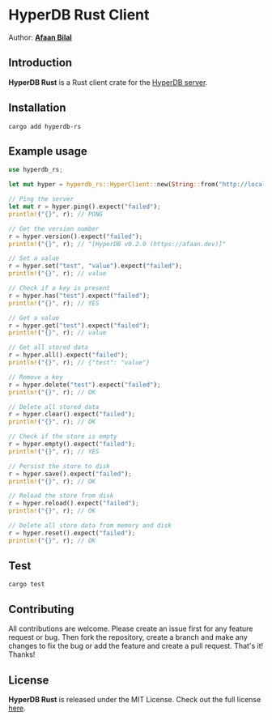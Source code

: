 HyperDB Rust Client
===================

Author: **[Afaan Bilal](https://afaan.dev)**

## Introduction
**HyperDB Rust** is a Rust client crate for the [HyperDB server](https://github.com/AfaanBilal/hyperdb).

## Installation
````
cargo add hyperdb-rs
````

## Example usage
````rs
use hyperdb_rs;

let mut hyper = hyperdb_rs::HyperClient::new(String::from("http://localhost:8765"));

// Ping the server
let mut r = hyper.ping().expect("failed");
println!("{}", r); // PONG

// Get the version number
r = hyper.version().expect("failed");
println!("{}", r); // "[HyperDB v0.2.0 (https://afaan.dev)]"

// Set a value
r = hyper.set("test", "value").expect("failed");
println!("{}", r); // value

// Check if a key is present
r = hyper.has("test").expect("failed");
println!("{}", r); // YES

// Get a value
r = hyper.get("test").expect("failed");
println!("{}", r); // value

// Get all stored data
r = hyper.all().expect("failed");
println!("{}", r); // {"test": "value"}

// Remove a key
r = hyper.delete("test").expect("failed");
println!("{}", r); // OK

// Delete all stored data
r = hyper.clear().expect("failed");
println!("{}", r); // OK

// Check if the store is empty
r = hyper.empty().expect("failed");
println!("{}", r); // YES

// Persist the store to disk
r = hyper.save().expect("failed");
println!("{}", r); // OK

// Reload the store from disk
r = hyper.reload().expect("failed");
println!("{}", r); // OK

// Delete all store data from memory and disk
r = hyper.reset().expect("failed");
println!("{}", r); // OK
````

## Test
````
cargo test
````

## Contributing
All contributions are welcome. Please create an issue first for any feature request
or bug. Then fork the repository, create a branch and make any changes to fix the bug
or add the feature and create a pull request. That's it!
Thanks!

## License
**HyperDB Rust** is released under the MIT License.
Check out the full license [here](LICENSE).
